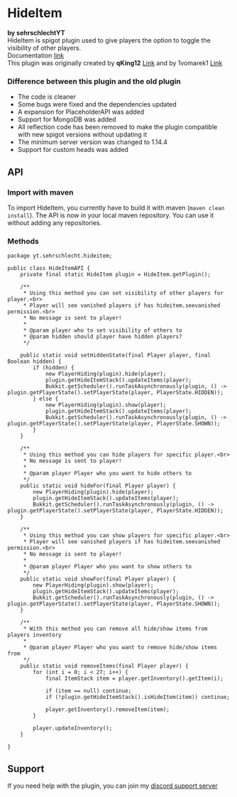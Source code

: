 # HideItem
**by sehrschlechtYT**    
HideItem is spigot plugin used to give players the option to toggle the visibility of other players.  
Documentation [link](https://docs.vomarek.com/hideitem/hideitem)  
This plugin was originally created by **qKing12** [Link](https://www.spigotmc.org/resources/hideitem-hide-players-1-8-1-15.70313/) and by 1vomarek1 [Link](https://www.spigotmc.org/resources/hideitem-abandoned-1-8-1-15.80167/)

### Difference between this plugin and the old plugin
* The code is cleaner
* Some bugs were fixed and the dependencies updated
* A expansion for PlaceholderAPI was added
* Support for MongoDB was added
* All reflection code has been removed to make the plugin compatible with new spigot versions without updating it
* The minimum server version was changed to 1.14.4
* Support for custom heads was added

## API

### Import with maven
To import HideItem, you currently have to build it with maven (`maven clean install`).
The API is now in your local maven repository.
You can use it without adding any repositories.

### Methods

```
package yt.sehrschlecht.hideitem;

public class HideItemAPI {
    private final static HideItem plugin = HideItem.getPlugin();

    /**
     * Using this method you can set visibility of other players for player.<br>
     * Player will see vanished players if has hideitem.seevanished permission.<br>
     * No message is sent to player!
     *
     * @param player who to set visibility of others to
     * @param hidden should player have hidden players?
     */

    public static void setHiddenState(final Player player, final Boolean hidden) {
        if (hidden) {
            new PlayerHiding(plugin).hide(player);
            plugin.getHideItemStack().updateItems(player);
            Bukkit.getScheduler().runTaskAsynchronously(plugin, () -> plugin.getPlayerState().setPlayerState(player, PlayerState.HIDDEN));
        } else {
            new PlayerHiding(plugin).show(player);
            plugin.getHideItemStack().updateItems(player);
            Bukkit.getScheduler().runTaskAsynchronously(plugin, () -> plugin.getPlayerState().setPlayerState(player, PlayerState.SHOWN));
        }
    }

    /**
     * Using this method you can hide players for specific player.<br>
     * No message is sent to player!
     *
     * @param player Player who you want to hide others to
     */
    public static void hideFor(final Player player) {
        new PlayerHiding(plugin).hide(player);
        plugin.getHideItemStack().updateItems(player);
        Bukkit.getScheduler().runTaskAsynchronously(plugin, () -> plugin.getPlayerState().setPlayerState(player, PlayerState.HIDDEN));
    }

    /**
     * Using this method you can show players for specific player.<br>
     * Player will see vanished players if has hideitem.seevanished permission.<br>
     * No message is sent to player!
     *
     * @param player Player who you want to show others to
     */
    public static void showFor(final Player player) {
        new PlayerHiding(plugin).show(player);
        plugin.getHideItemStack().updateItems(player);
        Bukkit.getScheduler().runTaskAsynchronously(plugin, () -> plugin.getPlayerState().setPlayerState(player, PlayerState.SHOWN));
    }

    /**
     * With this method you can remove all hide/show items from players inventory
     *
     * @param player Player who you want to remove hide/show items from
     */
    public static void removeItems(final Player player) {
        for (int i = 0; i < 27; i++) {
            final ItemStack item = player.getInventory().getItem(i);

            if (item == null) continue;
            if (!plugin.getHideItemStack().isHideItem(item)) continue;

            player.getInventory().removeItem(item);
        }

        player.updateInventory();
    }

}
```

## Support
If you need help with the plugin, you can join my [discord support server](https://discord.gg/KsRHqkMn4H)
